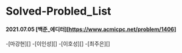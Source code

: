 # Solved-Probled_List

#### 2021.07.05 [백준_에디터][https://www.acmicpc.net/problem/1406]
  -[마강현][]
  -[이인성][]
  -[이호성][]
  -[최주은][]
